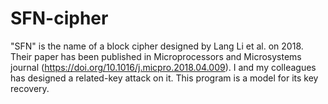 # SFN-cipher

"SFN" is the name of a block cipher designed by Lang Li et al. on 2018. 
Their paper has been published in Microprocessors and Microsystems journal (https://doi.org/10.1016/j.micpro.2018.04.009).
I and my colleagues has designed a related-key attack on it. This program is a model for  its key recovery.
